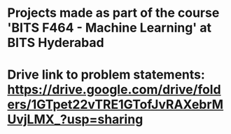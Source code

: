 # Projects made as part of the course 'BITS F464 - Machine Learning' at BITS Hyderabad
# Drive link to problem statements: https://drive.google.com/drive/folders/1GTpet22vTRE1GTofJvRAXebrMUvjLMX_?usp=sharing
